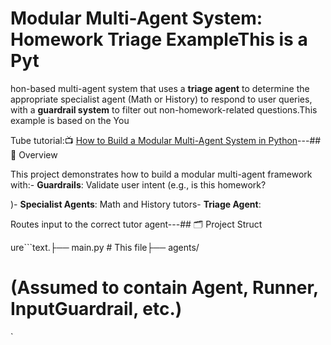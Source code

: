 # Modular Multi-Agent System: Homework Triage ExampleThis is a Pyt

hon-based multi-agent system that uses a **triage agent** to determine the appropriate specialist agent (Math or History) to respond to user queries, with a **guardrail system** to filter out non-homework-related questions.This example is based on the You

Tube tutorial:📺 [How to Build a Modular Multi-Agent System in Python](https://www.youtube.com/watch?v=jZe2Jd9p54Y)---## 🧠 Overview

This project demonstrates how to build a modular multi-agent framework
with:- **Guardrails**: Validate user intent (e.g., is this homework?

)- **Specialist Agents**: Math and History tutors- **Triage Agent**:

Routes input to the correct tutor agent---## 🗂️ Project Struct

ure```text.├── main.py # This file├── agents/

# (Assumed to contain Agent, Runner, InputGuardrail, etc.)

`

